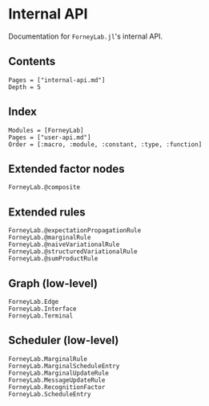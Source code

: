 # Internal API

Documentation for `ForneyLab.jl`'s internal API.

## Contents
```@contents
Pages = ["internal-api.md"]
Depth = 5
```

## Index
```@index
Modules = [ForneyLab]
Pages = ["user-api.md"]
Order = [:macro, :module, :constant, :type, :function]
```

## Extended factor nodes
```@docs
ForneyLab.@composite
```

## Extended rules
```@docs
ForneyLab.@expectationPropagationRule
ForneyLab.@marginalRule
ForneyLab.@naiveVariationalRule
ForneyLab.@structuredVariationalRule
ForneyLab.@sumProductRule
```

## Graph (low-level)
```@docs
ForneyLab.Edge
ForneyLab.Interface
ForneyLab.Terminal
```

## Scheduler (low-level)
```@docs
ForneyLab.MarginalRule
ForneyLab.MarginalScheduleEntry
ForneyLab.MarginalUpdateRule
ForneyLab.MessageUpdateRule
ForneyLab.RecognitionFactor
ForneyLab.ScheduleEntry
```
